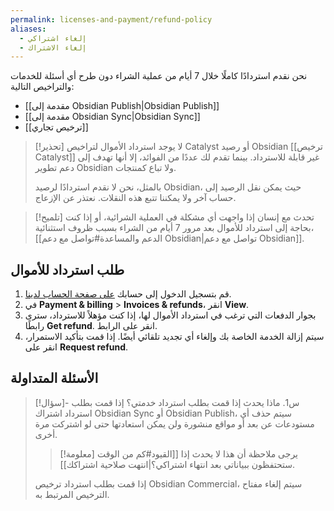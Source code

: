 ```yaml
---
permalink: licenses-and-payment/refund-policy
aliases:
  - إلغاء اشتراكي
  - إلغاء الاشتراك
---
```


نحن نقدم استردادًا كاملًا خلال 7 أيام من عملية الشراء دون طرح أي أسئلة للخدمات والتراخيص التالية:

- [[مقدمة إلى Obsidian Publish|Obsidian Publish]]
- [[مقدمة إلى Obsidian Sync|Obsidian Sync]]
- [[ترخيص تجاري]]

> [!تحذير] لا يوجد استرداد الأموال لتراخيص Catalyst أو رصيد Obsidian
> [[ترخيص Catalyst]] غير قابلة للاسترداد. بينما تقدم لك عددًا من الفوائد، إلا أنها تهدف إلى دعم تطوير Obsidian ولا تباع كمنتجات.
>
> بالمثل، نحن لا نقدم استردادًا لرصيد Obsidian، حيث يمكن نقل الرصيد إلى حساب آخر ولا يمكننا تتبع هذه النقلات. نعتذر عن الإزعاج.

> [!تلميح] تحدث مع إنسان
> إذا واجهت أي مشكلة في العملية الشرائية، أو إذا كنت بحاجة إلى استرداد للأموال بعد مرور 7 أيام من الشراء بسبب ظروف استثنائية، [[الدعم والمساعدة#تواصل مع دعم Obsidian|تواصل مع دعم Obsidian]].

## طلب استرداد للأموال

1. قم بتسجيل الدخول إلى حسابك [على صفحة الحساب لدينا](https://obsidian.md/account).
2. في **Payment & billing** > **Invoices & refunds**، انقر **View**.
3. بجوار الدفعات التي ترغب في استرداد الأموال لها، إذا كنت مؤهلاً للاسترداد، سترى رابطًا **Get refund**. انقر على الرابط.
4. سيتم إزالة الخدمة الخاصة بك وإلغاء أي تجديد تلقائي أيضًا. إذا قمت بتأكيد الاستمرار، انقر على **Request refund**.

## الأسئلة المتداولة

> [!سؤال]- س1. ماذا يحدث إذا قمت بطلب استرداد خدمتي؟
> إذا قمت بطلب استرداد اشتراك Obsidian Sync أو Obsidian Publish، سيتم حذف أي مستودعات عن بعد أو مواقع منشورة ولن يمكن استعادتها حتى لو اشتركت مرة أخرى.
>
> >[!معلومة] يرجى ملاحظة أن هذا لا يحدث إذا [[القيود#كم من الوقت ستحتفظون ببياناتي بعد انتهاء اشتراكي؟|انتهت صلاحية اشتراكك]].
>
> إذا قمت بطلب استرداد ترخيص Obsidian Commercial، سيتم إلغاء مفتاح الترخيص المرتبط به.
